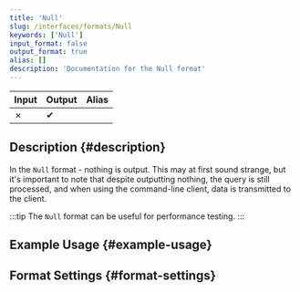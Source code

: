```yaml
---
title: 'Null'
slug: /interfaces/formats/Null
keywords: ['Null']
input_format: false
output_format: true
alias: []
description: 'Documentation for the Null format'
---
```


| Input | Output | Alias |
|-------|--------|-------|
| ✗     | ✔      |       |

## Description {#description}

In the `Null` format - nothing is output. 
This may at first sound strange, but it's important to note that despite outputting nothing, the query is still processed, 
and when using the command-line client, data is transmitted to the client. 

:::tip
The `Null` format can be useful for performance testing.
:::

## Example Usage {#example-usage}

## Format Settings {#format-settings}